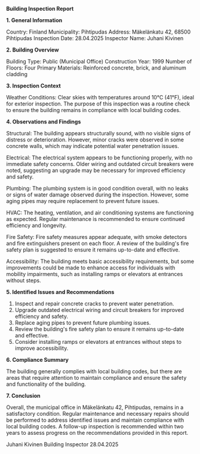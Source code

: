  **Building Inspection Report**

**1. General Information**

Country: Finland
Municipality: Pihtipudas
Address: Mäkelänkatu 42, 68500 Pihtipudas
Inspection Date: 28.04.2025
Inspector Name: Juhani Kivinen

**2. Building Overview**

Building Type: Public (Municipal Office)
Construction Year: 1999
Number of Floors: Four
Primary Materials: Reinforced concrete, brick, and aluminum cladding

**3. Inspection Context**

Weather Conditions: Clear skies with temperatures around 10°C (41°F), ideal for exterior inspection. The purpose of this inspection was a routine check to ensure the building remains in compliance with local building codes.

**4. Observations and Findings**

Structural: The building appears structurally sound, with no visible signs of distress or deterioration. However, minor cracks were observed in some concrete walls, which may indicate potential water penetration issues.

Electrical: The electrical system appears to be functioning properly, with no immediate safety concerns. Older wiring and outdated circuit breakers were noted, suggesting an upgrade may be necessary for improved efficiency and safety.

Plumbing: The plumbing system is in good condition overall, with no leaks or signs of water damage observed during the inspection. However, some aging pipes may require replacement to prevent future issues.

HVAC: The heating, ventilation, and air conditioning systems are functioning as expected. Regular maintenance is recommended to ensure continued efficiency and longevity.

Fire Safety: Fire safety measures appear adequate, with smoke detectors and fire extinguishers present on each floor. A review of the building's fire safety plan is suggested to ensure it remains up-to-date and effective.

Accessibility: The building meets basic accessibility requirements, but some improvements could be made to enhance access for individuals with mobility impairments, such as installing ramps or elevators at entrances without steps.

**5. Identified Issues and Recommendations**

1. Inspect and repair concrete cracks to prevent water penetration.
2. Upgrade outdated electrical wiring and circuit breakers for improved efficiency and safety.
3. Replace aging pipes to prevent future plumbing issues.
4. Review the building's fire safety plan to ensure it remains up-to-date and effective.
5. Consider installing ramps or elevators at entrances without steps to improve accessibility.

**6. Compliance Summary**

The building generally complies with local building codes, but there are areas that require attention to maintain compliance and ensure the safety and functionality of the building.

**7. Conclusion**

Overall, the municipal office in Mäkelänkatu 42, Pihtipudas, remains in a satisfactory condition. Regular maintenance and necessary repairs should be performed to address identified issues and maintain compliance with local building codes. A follow-up inspection is recommended within two years to assess progress on the recommendations provided in this report.

Juhani Kivinen
Building Inspector
28.04.2025
